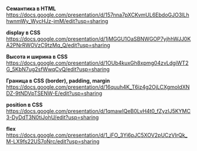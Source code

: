 **Семантика в HTML** https://docs.google.com/presentation/d/157nna7pXCKvmUL6EbdoGJO3lLhhwnmWy_WycHJz-jmM/edit?usp=sharing

**display в CSS** https://docs.google.com/presentation/d/1jMGGU1OaSBNWGOP7yjhhWJJ0KA2PNrRWOVzC9tzMq_Q/edit?usp=sharing

**Высота и ширина в CSS** https://docs.google.com/presentation/d/1OUb4kuxGh8xpmg04zvLdgiWT2G_5KbN7ug2sfWwqCvQ/edit?usp=sharing

**Граница в CSS (border), padding, margin** https://docs.google.com/presentation/d/16quuh4K_T6iz4g2OjLCXgmoIdXNDZ-9tNDVpTSENW-E/edit?usp=sharing

**position в CSS** https://docs.google.com/presentation/d/1qmawIQeB0LvH4t0_fZyzIJ5KYMC3-DyDdT3N0tiJohU/edit?usp=sharing

**flex** https://docs.google.com/presentation/d/1_iFO_3Yi6pJC5XOV2pUCzVIrQk_M-LX9fs22US7oNrc/edit?usp=sharing

